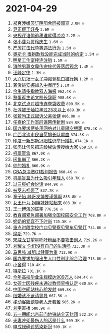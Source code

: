 # 2021-04-29

1. [郑爽涉嫌签订阴阳合同被调查](https://s.weibo.com/weibo?q=%23%E9%83%91%E7%88%BD%E6%B6%89%E5%AB%8C%E7%AD%BE%E8%AE%A2%E9%98%B4%E9%98%B3%E5%90%88%E5%90%8C%E8%A2%AB%E8%B0%83%E6%9F%A5%23&Refer=top) `3.0M 🔥`
1. [尹正瘦了好多](https://s.weibo.com/weibo?q=%23%E5%B0%B9%E6%AD%A3%E7%98%A6%E4%BA%86%E5%A5%BD%E5%A4%9A%23&Refer=top) `2.6M 🔥`
1. [央视评谁偷逃税谁就得凉凉](https://s.weibo.com/weibo?q=%23%E5%A4%AE%E8%A7%86%E8%AF%84%E8%B0%81%E5%81%B7%E9%80%83%E7%A8%8E%E8%B0%81%E5%B0%B1%E5%BE%97%E5%87%89%E5%87%89%23&Refer=top) `2.2M 🔥`
1. [张小斐为贾玲庆生](https://s.weibo.com/weibo?q=%23%E5%BC%A0%E5%B0%8F%E6%96%90%E4%B8%BA%E8%B4%BE%E7%8E%B2%E5%BA%86%E7%94%9F%23&Refer=top) `1.6M 🔥`
1. [严厉打击代孕等违法行为](https://s.weibo.com/weibo?q=%23%E4%B8%A5%E5%8E%89%E6%89%93%E5%87%BB%E4%BB%A3%E5%AD%95%E7%AD%89%E8%BF%9D%E6%B3%95%E8%A1%8C%E4%B8%BA%23&Refer=top) `1.5M 🔥`
1. [奥斯卡 很抱歉我没能完成当时的约定](https://s.weibo.com/weibo?q=%E5%A5%A5%E6%96%AF%E5%8D%A1%20%E5%BE%88%E6%8A%B1%E6%AD%89%E6%88%91%E6%B2%A1%E8%83%BD%E5%AE%8C%E6%88%90%E5%BD%93%E6%97%B6%E7%9A%84%E7%BA%A6%E5%AE%9A&Refer=top) `1.5M 🔥`
1. [明星工作室接连注销](https://s.weibo.com/weibo?q=%23%E6%98%8E%E6%98%9F%E5%B7%A5%E4%BD%9C%E5%AE%A4%E6%8E%A5%E8%BF%9E%E6%B3%A8%E9%94%80%23&Refer=top) `1.5M 🔥`
1. [消除男尊女卑传宗接代等落后观念](https://s.weibo.com/weibo?q=%23%E6%B6%88%E9%99%A4%E7%94%B7%E5%B0%8A%E5%A5%B3%E5%8D%91%E4%BC%A0%E5%AE%97%E6%8E%A5%E4%BB%A3%E7%AD%89%E8%90%BD%E5%90%8E%E8%A7%82%E5%BF%B5%23&Refer=top) `1.4M 🔥`
1. [汪峰定律](https://s.weibo.com/weibo?q=%E6%B1%AA%E5%B3%B0%E5%AE%9A%E5%BE%8B&Refer=top) `1.3M 🔥`
1. [大兴机场一女子冲闯登机口被行拘](https://s.weibo.com/weibo?q=%E5%A4%A7%E5%85%B4%E6%9C%BA%E5%9C%BA%E4%B8%80%E5%A5%B3%E5%AD%90%E5%86%B2%E9%97%AF%E7%99%BB%E6%9C%BA%E5%8F%A3%E8%A2%AB%E8%A1%8C%E6%8B%98&Refer=top) `1.2M 🔥`
1. [龚俊姚安娜加入中餐厅5](https://s.weibo.com/weibo?q=%23%E9%BE%9A%E4%BF%8A%E5%A7%9A%E5%AE%89%E5%A8%9C%E5%8A%A0%E5%85%A5%E4%B8%AD%E9%A4%90%E5%8E%855%23&Refer=top) `1.1M 🔥`
1. [余生请多指教双人海报](https://s.weibo.com/weibo?q=%23%E4%BD%99%E7%94%9F%E8%AF%B7%E5%A4%9A%E6%8C%87%E6%95%99%E5%8F%8C%E4%BA%BA%E6%B5%B7%E6%8A%A5%23&Refer=top) `962.4K 🔥`
1. [熟蛋返生论文校长辞职](https://s.weibo.com/weibo?q=%23%E7%86%9F%E8%9B%8B%E8%BF%94%E7%94%9F%E8%AE%BA%E6%96%87%E6%A0%A1%E9%95%BF%E8%BE%9E%E8%81%8C%23&Refer=top) `908.6K 🔥`
1. [北京试点对超市连卷袋收费](https://s.weibo.com/weibo?q=%23%E5%8C%97%E4%BA%AC%E8%AF%95%E7%82%B9%E5%AF%B9%E8%B6%85%E5%B8%82%E8%BF%9E%E5%8D%B7%E8%A2%8B%E6%94%B6%E8%B4%B9%23&Refer=top) `890.5K 🔥`
1. [杜淳被王灿拉黑过25次以上](https://s.weibo.com/weibo?q=%23%E6%9D%9C%E6%B7%B3%E8%A2%AB%E7%8E%8B%E7%81%BF%E6%8B%89%E9%BB%91%E8%BF%8725%E6%AC%A1%E4%BB%A5%E4%B8%8A%23&Refer=top) `889.3K 🔥`
1. [张若昀正式起诉父亲张健](https://s.weibo.com/weibo?q=%23%E5%BC%A0%E8%8B%A5%E6%98%80%E6%AD%A3%E5%BC%8F%E8%B5%B7%E8%AF%89%E7%88%B6%E4%BA%B2%E5%BC%A0%E5%81%A5%23&Refer=top) `886.0K 🔥`
1. [任嘉伦工作室辟谣网传新剧](https://s.weibo.com/weibo?q=%23%E4%BB%BB%E5%98%89%E4%BC%A6%E5%B7%A5%E4%BD%9C%E5%AE%A4%E8%BE%9F%E8%B0%A3%E7%BD%91%E4%BC%A0%E6%96%B0%E5%89%A7%23&Refer=top) `884.0K 🔥`
1. [国办要求惩处用网络对儿童隔空猥亵](https://s.weibo.com/weibo?q=%23%E5%9B%BD%E5%8A%9E%E8%A6%81%E6%B1%82%E6%83%A9%E5%A4%84%E7%94%A8%E7%BD%91%E7%BB%9C%E5%AF%B9%E5%84%BF%E7%AB%A5%E9%9A%94%E7%A9%BA%E7%8C%A5%E4%BA%B5%23&Refer=top) `878.4K 🔥`
1. [广西北流市民自愿排长队献血](https://s.weibo.com/weibo?q=%23%E5%B9%BF%E8%A5%BF%E5%8C%97%E6%B5%81%E5%B8%82%E6%B0%91%E8%87%AA%E6%84%BF%E6%8E%92%E9%95%BF%E9%98%9F%E7%8C%AE%E8%A1%80%23&Refer=top) `874.5K 🔥`
1. [印度一新郎新冠阳性仍举行婚礼](https://s.weibo.com/weibo?q=%23%E5%8D%B0%E5%BA%A6%E4%B8%80%E6%96%B0%E9%83%8E%E6%96%B0%E5%86%A0%E9%98%B3%E6%80%A7%E4%BB%8D%E4%B8%BE%E8%A1%8C%E5%A9%9A%E7%A4%BC%23&Refer=top) `874.1K 🔥`
1. [张杰让何炅把冻龄秘诀传授给大家](https://s.weibo.com/weibo?q=%23%E5%BC%A0%E6%9D%B0%E8%AE%A9%E4%BD%95%E7%82%85%E6%8A%8A%E5%86%BB%E9%BE%84%E7%A7%98%E8%AF%80%E4%BC%A0%E6%8E%88%E7%BB%99%E5%A4%A7%E5%AE%B6%23&Refer=top) `869.5K 🔥`
1. [机票盲盒](https://s.weibo.com/weibo?q=%E6%9C%BA%E7%A5%A8%E7%9B%B2%E7%9B%92&Refer=top) `867.0K 🔥`
1. [闲鱼崩了](https://s.weibo.com/weibo?q=%E9%97%B2%E9%B1%BC%E5%B4%A9%E4%BA%86&Refer=top) `866.2K 🔥`
1. [你的婚礼](https://s.weibo.com/weibo?q=%E4%BD%A0%E7%9A%84%E5%A9%9A%E7%A4%BC&Refer=top) `860.9K 🔥`
1. [CBA总决赛G1裁判报告](https://s.weibo.com/weibo?q=%23CBA%E6%80%BB%E5%86%B3%E8%B5%9BG1%E8%A3%81%E5%88%A4%E6%8A%A5%E5%91%8A%23&Refer=top) `860.4K 🔥`
1. [机票盲盒为什么吸引年轻人](https://s.weibo.com/weibo?q=%23%E6%9C%BA%E7%A5%A8%E7%9B%B2%E7%9B%92%E4%B8%BA%E4%BB%80%E4%B9%88%E5%90%B8%E5%BC%95%E5%B9%B4%E8%BD%BB%E4%BA%BA%23&Refer=top) `858.7K 🔥`
1. [过三爽好会说话](https://s.weibo.com/weibo?q=%23%E8%BF%87%E4%B8%89%E7%88%BD%E5%A5%BD%E4%BC%9A%E8%AF%B4%E8%AF%9D%23&Refer=top) `844.9K 🔥`
1. [被罗志祥耍了](https://s.weibo.com/weibo?q=%23%E8%A2%AB%E7%BD%97%E5%BF%97%E7%A5%A5%E8%80%8D%E4%BA%86%23&Refer=top) `837.7K 🔥`
1. [章子怡 峰哥发博要谨慎啊](https://s.weibo.com/weibo?q=%E7%AB%A0%E5%AD%90%E6%80%A1%20%E5%B3%B0%E5%93%A5%E5%8F%91%E5%8D%9A%E8%A6%81%E8%B0%A8%E6%85%8E%E5%95%8A&Refer=top) `835.8K 🔥`
1. [女王行为 姐姐妹妹站起来](https://s.weibo.com/weibo?q=%E5%A5%B3%E7%8E%8B%E8%A1%8C%E4%B8%BA%20%E5%A7%90%E5%A7%90%E5%A6%B9%E5%A6%B9%E7%AB%99%E8%B5%B7%E6%9D%A5&Refer=top) `803.3K 🔥`
1. [王一博演的陈宇](https://s.weibo.com/weibo?q=%23%E7%8E%8B%E4%B8%80%E5%8D%9A%E6%BC%94%E7%9A%84%E9%99%88%E5%AE%87%23&Refer=top) `776.5K 🔥`
1. [教育部紧急部署加强全国校园安全工作](https://s.weibo.com/weibo?q=%E6%95%99%E8%82%B2%E9%83%A8%E7%B4%A7%E6%80%A5%E9%83%A8%E7%BD%B2%E5%8A%A0%E5%BC%BA%E5%85%A8%E5%9B%BD%E6%A0%A1%E5%9B%AD%E5%AE%89%E5%85%A8%E5%B7%A5%E4%BD%9C&Refer=top) `768.8K 🔥`
1. [奶奶的爱容不下时尚](https://s.weibo.com/weibo?q=%23%E5%A5%B6%E5%A5%B6%E7%9A%84%E7%88%B1%E5%AE%B9%E4%B8%8D%E4%B8%8B%E6%97%B6%E5%B0%9A%23&Refer=top) `735.5K 🔥`
1. [重点时段学校门口见警察见警车见警灯](https://s.weibo.com/weibo?q=%23%E9%87%8D%E7%82%B9%E6%97%B6%E6%AE%B5%E5%AD%A6%E6%A0%A1%E9%97%A8%E5%8F%A3%E8%A7%81%E8%AD%A6%E5%AF%9F%E8%A7%81%E8%AD%A6%E8%BD%A6%E8%A7%81%E8%AD%A6%E7%81%AF%23&Refer=top) `734.0K 🔥`
1. [烨斯](https://s.weibo.com/weibo?q=%E7%83%A8%E6%96%AF&Refer=top) `729.7K 🔥`
1. [宋威龙甘望星呼吁粉丝不要攻击别人](https://s.weibo.com/weibo?q=%23%E5%AE%8B%E5%A8%81%E9%BE%99%E7%94%98%E6%9C%9B%E6%98%9F%E5%91%BC%E5%90%81%E7%B2%89%E4%B8%9D%E4%B8%8D%E8%A6%81%E6%94%BB%E5%87%BB%E5%88%AB%E4%BA%BA%23&Refer=top) `729.2K 🔥`
1. [刘耀文 你们没有自己的生活吗](https://s.weibo.com/weibo?q=%E5%88%98%E8%80%80%E6%96%87%20%E4%BD%A0%E4%BB%AC%E6%B2%A1%E6%9C%89%E8%87%AA%E5%B7%B1%E7%9A%84%E7%94%9F%E6%B4%BB%E5%90%97&Refer=top) `723.3K 🔥`
1. [马思纯 减肥以健康为重](https://s.weibo.com/weibo?q=%E9%A9%AC%E6%80%9D%E7%BA%AF%20%E5%87%8F%E8%82%A5%E4%BB%A5%E5%81%A5%E5%BA%B7%E4%B8%BA%E9%87%8D&Refer=top) `713.9K 🔥`
1. [国办要求加强出生人口性别比综合治理](https://s.weibo.com/weibo?q=%23%E5%9B%BD%E5%8A%9E%E8%A6%81%E6%B1%82%E5%8A%A0%E5%BC%BA%E5%87%BA%E7%94%9F%E4%BA%BA%E5%8F%A3%E6%80%A7%E5%88%AB%E6%AF%94%E7%BB%BC%E5%90%88%E6%B2%BB%E7%90%86%23&Refer=top) `713.8K 🔥`
1. [小舍得](https://s.weibo.com/weibo?q=%E5%B0%8F%E8%88%8D%E5%BE%97&Refer=top) `710.4K 🔥`
1. [特斯拉](https://s.weibo.com/weibo?q=%E7%89%B9%E6%96%AF%E6%8B%89&Refer=top) `701.1K 🔥`
1. [今年高校毕业生规模达909万人](https://s.weibo.com/weibo?q=%23%E4%BB%8A%E5%B9%B4%E9%AB%98%E6%A0%A1%E6%AF%95%E4%B8%9A%E7%94%9F%E8%A7%84%E6%A8%A1%E8%BE%BE909%E4%B8%87%E4%BA%BA%23&Refer=top) `684.4K 🔥`
1. [女硕士因残疾未通过教师资格认定](https://s.weibo.com/weibo?q=%E5%A5%B3%E7%A1%95%E5%A3%AB%E5%9B%A0%E6%AE%8B%E7%96%BE%E6%9C%AA%E9%80%9A%E8%BF%87%E6%95%99%E5%B8%88%E8%B5%84%E6%A0%BC%E8%AE%A4%E5%AE%9A&Refer=top) `680.8K 🔥`
1. [中国空间站核心舱发射](https://s.weibo.com/weibo?q=%23%E4%B8%AD%E5%9B%BD%E7%A9%BA%E9%97%B4%E7%AB%99%E6%A0%B8%E5%BF%83%E8%88%B1%E5%8F%91%E5%B0%84%23&Refer=top) `669.8K 🔥`
1. [结婚该不该请领导](https://s.weibo.com/weibo?q=%23%E7%BB%93%E5%A9%9A%E8%AF%A5%E4%B8%8D%E8%AF%A5%E8%AF%B7%E9%A2%86%E5%AF%BC%23&Refer=top) `667.5K 🔥`
1. [移动客服诱导老人开套餐](https://s.weibo.com/weibo?q=%23%E7%A7%BB%E5%8A%A8%E5%AE%A2%E6%9C%8D%E8%AF%B1%E5%AF%BC%E8%80%81%E4%BA%BA%E5%BC%80%E5%A5%97%E9%A4%90%23&Refer=top) `585.2K 🔥`
1. [刘宇直播](https://s.weibo.com/weibo?q=%23%E5%88%98%E5%AE%87%E7%9B%B4%E6%92%AD%23&Refer=top) `580.9K 🔥`
1. [五一期间北京前门地铁站全天封闭](https://s.weibo.com/weibo?q=%E4%BA%94%E4%B8%80%E6%9C%9F%E9%97%B4%E5%8C%97%E4%BA%AC%E5%89%8D%E9%97%A8%E5%9C%B0%E9%93%81%E7%AB%99%E5%85%A8%E5%A4%A9%E5%B0%81%E9%97%AD&Refer=top) `522.3K 🔥`
1. [夫妻吵架最伤人的话是什么](https://s.weibo.com/weibo?q=%23%E5%A4%AB%E5%A6%BB%E5%90%B5%E6%9E%B6%E6%9C%80%E4%BC%A4%E4%BA%BA%E7%9A%84%E8%AF%9D%E6%98%AF%E4%BB%80%E4%B9%88%23&Refer=top) `509.3K 🔥`
1. [申成禄确诊感染新冠](https://s.weibo.com/weibo?q=%E7%94%B3%E6%88%90%E7%A6%84%E7%A1%AE%E8%AF%8A%E6%84%9F%E6%9F%93%E6%96%B0%E5%86%A0&Refer=top) `509.1K 🔥`
